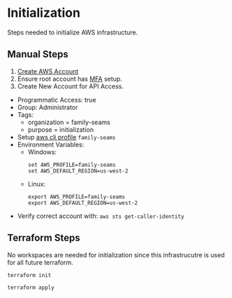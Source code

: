 # Initialization

Steps needed to initialize AWS infrastructure.

## Manual Steps

1. [Create AWS Account](https://aws.amazon.com/premiumsupport/knowledge-center/create-and-activate-aws-account/)
2. Ensure root account has [MFA](https://docs.aws.amazon.com/IAM/latest/UserGuide/id_credentials_mfa_enable_virtual.html) setup.
3. Create New Account for API Access.
  * Programmatic Access: true
  * Group: Administrator
  * Tags:
    * organization = family-seams
    * purpose = initialization
  * Setup [aws cli profile](https://docs.aws.amazon.com/cli/latest/userguide/cli-configure-profiles.html) `family-seams`
  * Environment Variables:
    * Windows: 
      ```
      set AWS_PROFILE=family-seams
      set AWS_DEFAULT_REGION=us-west-2
      ```
    * Linux: 
      ```
      export AWS_PROFILE=family-seams
      export AWS_DEFAULT_REGION=us-west-2
      ```
  * Verify correct account with: `aws sts get-caller-identity`

## Terraform Steps

No workspaces are needed for initialization since this infrastrucutre is 
used for all future terraform.

```
terraform init

terraform apply
```